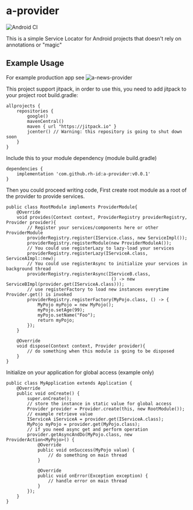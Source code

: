 # a-provider

![Android CI](https://github.com/rh-id/a-provider/actions/workflows/gradlew-build.yml/badge.svg)

This is a simple Service Locator for Android projects that doesn't rely on annotations or "magic"


## Example Usage
For example production app see ![a-news-provider](https://github.com/rh-id/a-news-provider)

This project support jitpack, in order to use this, you need to add jitpack to your project root build.gradle:
```
allprojects {
    repositories {
        google()
        mavenCentral()
        maven { url "https://jitpack.io" }
        jcenter() // Warning: this repository is going to shut down soon
    }
}
```

Include this to your module dependency (module build.gradle)
```
dependencies {
    implementation 'com.github.rh-id:a-provider:v0.0.1'
}
```

Then you could proceed writing code,
First create root module as a root of the provider to provide services.

```
public class RootModule implements ProviderModule{
    @Override
    void provides(Context context, ProviderRegistry providerRegistry, Provider provider){
        // Register your services/components here or other ProviderModule
        providerRegistry.register(IService.class, new ServiceImpl());
        providerRegistry.registerModule(new ProviderModuleA());
        // You could use registerLazy to lazy-load your services
        providerRegistry.registerLazy(IServiceA.class, ServiceAImpl::new);
        // You could use registerAsync to initialize your services in background thread
        providerRegistry.registerAsync(IServiceB.class,
                                        () -> new ServiceBImpl(provider.get(IServiceA.class)));
        // use registerFactory to load new instances everytime Provider.get() is invoked
        providerRegistry.registerFactory(MyPojo.class, () -> {
            MyPojo myPojo = new MyPojo();
            myPojo.setAge(99);
            myPojo.setName("Foo");
            return myPojo;
        });
    }

    @Override
    void dispose(Context context, Provider provider){
        // do something when this module is going to be disposed
    }
}
```

Initialize on your application for global access (example only)

```
public class MyApplication extends Application {
    @Override
    public void onCreate() {
        super.onCreate();
        // store the instance in static value for global access
        Provider provider = Provider.create(this, new RootModule());
        // example retrieve value
        IServiceA iServiceA = provider.get(IServiceA.class);
        MyPojo myPojo = provider.get(MyPojo.class);
        // if you need async get and perform operation
        provider.getAsyncAndDo(MyPojo.class, new ProviderAction<MyPojo>() {
            @Override
            public void onSuccess(MyPojo value) {
                // do something on main thread
            }

            @Override
            public void onError(Exception exception) {
                // handle error on main thread
            }
        });
    }
}
```
